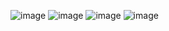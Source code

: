 ![image](https://github.com/user-attachments/assets/c1646c05-5941-40b9-b139-f2d7b46626f3)
![image](https://github.com/user-attachments/assets/3425b146-8c45-4bca-b922-f3167068b437)
![image](https://github.com/user-attachments/assets/d8952bc8-c1e2-4e2e-aee9-b55fe6480119)
![image](https://github.com/user-attachments/assets/c2123568-8295-4cc4-a654-6fe0beb644df)
